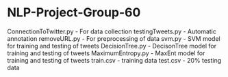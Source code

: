 # NLP-Project-Group-60

ConnectionToTwitter.py - For data collection 
testingTweets.py - Automatic annotation 
removeURL.py - For preprocessing of data 
svm.py - SVM model for training and testing of tweets 
DecisionTree.py - DecisonTree model for training and testing of tweets 
MaximumEntropy.py - MaxEnt model for training and testing of tweets 
train.csv - training data 
test.csv - 20% testing data
